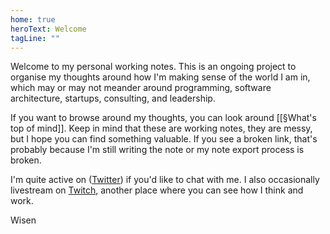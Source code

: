 ```yaml
---
home: true
heroText: Welcome
tagLine: ""
---
```


Welcome to my personal working notes. This is an ongoing project to organise my thoughts around how I'm making sense of the world I am in, which may or may not meander around programming, software architecture, startups, consulting, and leadership.

If you want to browse around my thoughts, you can look around [[§What's top of mind]]. Keep in mind that these are working notes, they are messy, but I hope you can find something valuable. If you see a broken link, that's probably because I'm still writing the note or my note export process is broken.

I'm quite active on ([Twitter](https://twitter.com/ceilfors)) if you'd like to chat with me. I also occasionally livestream on [Twitch](https://www.twitch.tv/ceilfors), another place where you can see how I think and work.

Wisen

